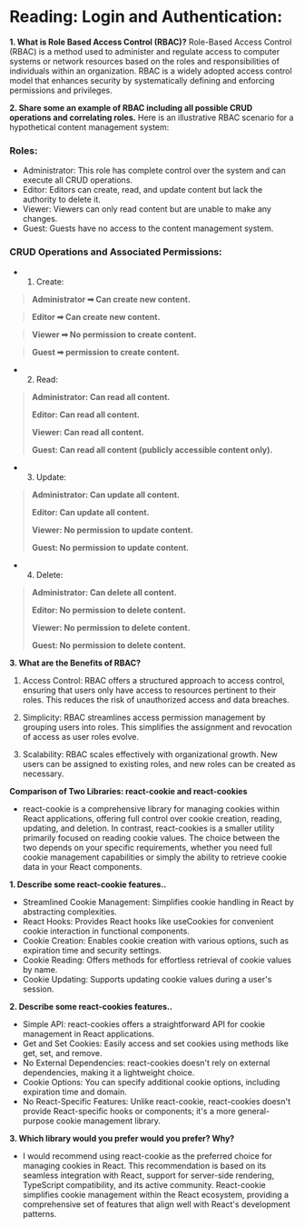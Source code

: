 # Reading: Login and Authentication:

**1. What is Role Based Access Control (RBAC)?**
Role-Based Access Control (RBAC) is a method used to administer and regulate access to computer systems or network resources based on the roles and responsibilities of individuals within an organization. RBAC is a widely adopted access control model that enhances security by systematically defining and enforcing permissions and privileges.

**2. Share some an example of RBAC including all possible CRUD operations and correlating roles.**
Here is an illustrative RBAC scenario for a hypothetical content management system:

### Roles:

* Administrator: This role has complete control over the system and can execute all CRUD operations.
* Editor: Editors can create, read, and update content but lack the authority to delete it.
* Viewer: Viewers can only read content but are unable to make any changes.
* Guest: Guests have no access to the content management system.

### CRUD Operations and Associated Permissions:

* 1. Create:

>**Administrator ➡ Can create new content.**

>**Editor ➡ Can create new content.**

>**Viewer ➡ No permission to create content.**

>**Guest ➡ permission to create content.**

* 2. Read:

>**Administrator: Can read all content.**
>
>**Editor: Can read all content.**
>
>**Viewer: Can read all content.**
>
>**Guest: Can read all content (publicly accessible content only).**

* 3. Update:

>**Administrator: Can update all content.**
>
>**Editor: Can update all content.**
>
>**Viewer: No permission to update content.**
>
>**Guest: No permission to update content.**

* 4. Delete:

>**Administrator: Can delete all content.**
>
>**Editor: No permission to delete content.**
>
>**Viewer: No permission to delete content.**
>
>**Guest: No permission to delete content.**

**3. What are the Benefits of RBAC?**

1. Access Control: RBAC offers a structured approach to access control, ensuring that users only have access to resources pertinent to their roles. This reduces the risk of unauthorized access and data breaches.

2. Simplicity: RBAC streamlines access permission management by grouping users into roles. This simplifies the assignment and revocation of access as user roles evolve.

3. Scalability: RBAC scales effectively with organizational growth. New users can be assigned to existing roles, and new roles can be created as necessary.

**Comparison of Two Libraries: react-cookie and react-cookies**

* react-cookie is a comprehensive library for managing cookies within React applications, offering full control over cookie creation, reading, updating, and deletion. In contrast, react-cookies is a smaller utility primarily focused on reading cookie values. The choice between the two depends on your specific requirements, whether you need full cookie management capabilities or simply the ability to retrieve cookie data in your React components.

**1. Describe some react-cookie features..**

* Streamlined Cookie Management: Simplifies cookie handling in React by abstracting complexities.
* React Hooks: Provides React hooks like useCookies for convenient cookie interaction in functional components.
* Cookie Creation: Enables cookie creation with various options, such as expiration time and security settings.
* Cookie Reading: Offers methods for effortless retrieval of cookie values by name.
* Cookie Updating: Supports updating cookie values during a user's session.

**2. Describe some react-cookies features..**

* Simple API: react-cookies offers a straightforward API for cookie management in React applications.
* Get and Set Cookies: Easily access and set cookies using methods like get, set, and remove.
* No External Dependencies: react-cookies doesn't rely on external dependencies, making it a lightweight choice.
* Cookie Options: You can specify additional cookie options, including expiration time and domain.
* No React-Specific Features: Unlike react-cookie, react-cookies doesn't provide React-specific hooks or components; it's a more general-purpose cookie management library.

**3. Which library would you prefer would you prefer? Why?**

* I would recommend using react-cookie as the preferred choice for managing cookies in React. This recommendation is based on its seamless integration with React, support for server-side rendering, TypeScript compatibility, and its active community. React-cookie simplifies cookie management within the React ecosystem, providing a comprehensive set of features that align well with React's development patterns.
